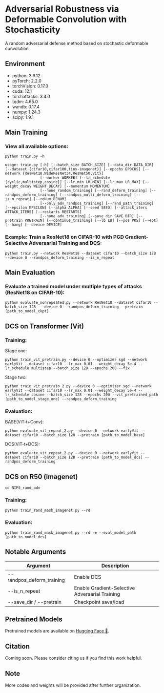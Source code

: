 # Adversarial Robustness via Deformable Convolution with Stochasticity
A random adversarial defense method based on stochastic deformable convolution

## Environment
- python: 3.9.12
- pyTorch: 2.2.0
- torchVision: 0.17.0
- cuda: 12.1
- torchattacks: 3.4.0
- tqdm: 4.65.0
- wandb: 0.17.4
- numpy: 1.24.3
- scipy: 1.9.1


## Main Training

### View all available options:

```
python train.py -h
```
```
usage: train.py [-h] [--batch_size BATCH_SIZE] [--data_dir DATA_DIR] [--dataset {cifar10,cifar100,tiny-imagenet}] [--epochs EPOCHS] [--network {ResNet18,WideResNet34,ResNet50,Vit}]
                [--worker WORKER] [--lr_schedule {cyclic,multistep,cosine}] [--lr_min LR_MIN] [--lr_max LR_MAX] [--weight_decay WEIGHT_DECAY] [--momentum MOMENTUM]
                [--none_random_training] [--rand_deform_training] [--randpos_deform_training] [--randpos_multi_deform_training] [--is_n_repeat] [--reNum RENUM]
                [--only_adv_randpos_training] [--rand_path_training] [--epsilon EPSILON] [--alpha ALPHA] [--seed SEED] [--attack_iters ATTACK_ITERS] [--restarts RESTARTS]
                [--none_adv_training] [--save_dir SAVE_DIR] [--pretrain PRETRAIN] [--continue_training] [--lb LB] [--pos POS] [--eot] [--hang] [--device DEVICE]
```



### Example: Train a ResNet18 on CIFAR-10 with PGD Gradient-Selective Adversarial Training and DCS:

```
python train.py --network ResNet18 --dataset cifar10 --batch_size 128  --device 0 --randpos_deform_training --is_n_repeat
```
<!-- ### To run by `nohup`, please add `--hang` to avoid long log by `tqdm`:

```
nohup python train.py [other hyperparameters] --hang > [name of log file] 2>&1 &
``` -->

## Main Evaluation

### Evaluate a trained model under multiple types of attacks (ResNet18 on CIFAR-10):

```
python evaluate_nonrepeated.py --network ResNet18 --dataset cifar10 --batch_size 128  --device 0 --randpos_deform_training --pretrain [path_to_model_ckpt]
```

<!-- ### Evaluate with bpda:
```
python evaluate_nonrepeated_blacktransfer.py --network WideResNet34 --dataset cifar10 --batch_size 128  --device 1 --pretrain /home/yxma/hzx/hzx/hzx/rand_defence/ckpt/cifar10/WideResNet34/ckpt/model_20241107185544.pth --pretraina /home/yxma/hzx/hzx/hzx/rand_defence/ckpt/cifar10/WideResNet34/ckpt/model_20240803034941.pth --randpos_deform_training
``` -->

## DCS on Transformer (Vit)
### Training:
Stage one:
```
python train_vit_pretrain.py --device 0 --optimizer sgd --network earlyVit --dataset cifar10 --lr_max 0.01 --weight_decay 5e-4 --lr_schedule multistep --batch_size 128 --epochs 200 --fix
```
Stage two:
```
python train_vit_pretrain_2.py --device 0 --optimizer sgd --network earlyVit --dataset cifar10 --lr_max 0.01 --weight_decay 5e-4 --lr_schedule cosine --batch_size 128 --epochs 200 --vit_pretrained_path [path_to_model_stage_one] --randpos_deform_training 
```
### Evaluation:
BASE(ViT-t+Conv):
```
python evaluate_vit_repeat_2.py --device 0 --network earlyVit --dataset cifar10 --batch_size 128 --pretrain [path_to_model_base]
```
DCS(ViT-t+DCS):
```
python evaluate_vit_repeat_2.py --device 0 --network earlyVit --dataset cifar10 --batch_size 128 --pretrain [path_to_model_dcs] --randpos_deform_training
```
## DCS on R50 (imagenet)
```
cd NIPS_rand_adv
```
### Training:
```
python train_rand_mask_imagenet.py --rd
```
### Evaluation:
```
python train_rand_mask_imagenet.py --rd -e --eval_model_path [path_to_model_dcs]
```

<!-- ```
python train_rand_mask_imagenet.py --rd -e --eval_model_path ckpt/model_latest_20240810_132913.pth
```
```
python train_rand_mask_imagenet.py --rd -e --eval_model_path /home/yxma/hzx/NIPS_rand_adv/ckpt/model_best_20240828_140015.pth
python train_rand_mask_imagenet.py --rd -e --eval_model_path /home/yxma/hzx/NIPS_rand_adv/ckpt/model_best_20240828_140015.pth
```
```
nohup python train_rand_mask_imagenet.py --rd > train_output.log 2>&1 &
nohup python train_rand_mask_imagenet.py --rd -e --eval_model_path /home/yxma/hzx/NIPS_rand_adv/ckpt/model_best_20240828_140015.pth > evaluate_aa.log 2>&1 &
nohup python train_rand_mask_imagenet.py --rd > nrp_train_in_r50_rp_test.log 2>&1 &
``` -->

## Notable Arguments

| Argument                         | Description                                      |
|----------------------------------|--------------------------------------------------|
| --randpos_deform_training        | Enable DCS                                       |
| --is_n_repeat                    | Enable Gradient-Selective Adversarial Training   |
| --save_dir / --pretrain          | Checkpoint save/load                             |


## Pretrained Models

Pretrained models are available on [Hugging Face 🤗](https://huggingface.co/xuanzhu07/Deformable_Convolution_with_Stochasticity_ModelWeight).



## Citation

Coming soon. Please consider citing us if you find this work helpful.


## Note
More codes and weights will be provided after further organization.


<!-- ## Contact

For questions or feedback, please open an issue or contact  
[theSleepyPig](https://github.com/theSleepyPig)

## Pretrained Models
Pretrained models are provided in google drive. The url is

```
https://drive.google.com/drive/folders/1dUY2PoS3HHGrlSEA0M20ToRJpzW2v067?usp=sharing
``` -->